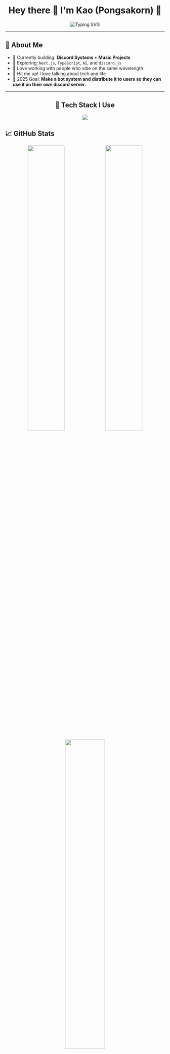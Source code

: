 <h1 align="center">
  Hey there 👋 I'm Kao (Pongsakorn) 🍊
</h1>

<p align="center">
  <img src="https://readme-typing-svg.herokuapp.com?font=Fira+Code&weight=600&size=22&pause=1000&color=FFA500&center=true&vCenter=true&width=600&lines=Music+%2B+Code+is+my+vibe+🎧💻;Discord+System+Creator+🤖;Cozy+UI+Designer+🧡;Always+Learning%2C+Always+Exploring+🌱" alt="Typing SVG" />
</p>

---

## 💫 About Me

- 🔭 Currently building: **Discord Systems + Music Projects**
- 🌱 Exploring: `Next.js`, `TypeScript`, `AI`, and `discord.js`
- 👯 Love working with people who vibe on the same wavelength  
- 💬 Hit me up! I love talking about tech and life  
- 🎯 2025 Goal: **Make a bot system and distribute it to users so they can use it on their own discord server.**

---

<div align="center">
<h2>🚀 Tech Stack I Use</h2>
<img src="https://skillicons.dev/icons?i=js,ts,py,nodejs,react,nextjs,tailwind,html,css,git,vscode,discord" />
</div>

## 📈 GitHub Stats

<div align="center">
  <img src="https://github-readme-stats.vercel.app/api?username=akanines2&show_icons=true&theme=tokyonight&hide_border=true" width="48%"/>
  <img src="https://github-readme-streak-stats.herokuapp.com?user=akanines2&theme=tokyonight&hide_border=true" width="48%"/>
  <br/>
  <img src="https://github-readme-stats.vercel.app/api/top-langs/?username=akanines2&layout=compact&theme=tokyonight&hide_border=true" width="50%"/>
</div>

---

## 🎶 Favorite Songs

> Music is where I escape 🎧

- 🎵 [Ride Or Die – Spotify](https://open.spotify.com/track/1MARJrjeD1y6JXeTVJALGv?si=9cd1299965074205)  
- 🎹 Sometimes I write my own tracks and loop them endlessly 🧡  

---

## 🌐 Connect With Me

| Platform | Contact |
|----------|---------|
| 📧 Email | `weqcvbzx@gmail.com` |
| 💬 Discord | `Robocoz_.` |
| 👍 Facebook | [Pongsakorn Boonsaner](https://web.facebook.com/Kaoder.p) |
| 🧡 My Music | [KP ʕ•ᴥ•ʔ (Album)](https://kp-album.vercel.app) |
| 🧠 MBTI | INFP – Quiet on the outside, musical on the inside 🎶 |

---

## ⚡ Fun Facts About Me

- 🍊 Orange is my forever favorite color!
- 🎮 Music + Gaming is my secret power boost for coding
- 🌙 A proud night owl — I code best after midnight 😴

---

<p align="center">
  Thanks for stopping by 🧡  
  If you enjoy the vibe, feel free to ⭐ a repo or drop a follow 🙌  
</p>
